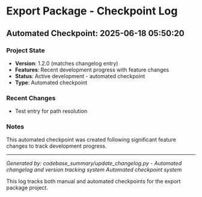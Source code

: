 # Export Package - Checkpoint Log

## Automated Checkpoint: 2025-06-18 05:50:20

### Project State
- **Version**: 1.2.0 (matches changelog entry)
- **Features**: Recent development progress with feature changes
- **Status**: Active development - automated checkpoint
- **Type**: Automated checkpoint

### Recent Changes
- Test entry for path resolution

### Notes
This automated checkpoint was created following significant feature changes to track development progress.

---


*Generated by: codebase_summary/update_changelog.py - Automated changelog and version tracking system*
*Automated checkpoint system*

This log tracks both manual and automated checkpoints for the export package project.

